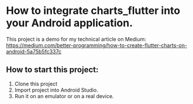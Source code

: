 # How to integrate charts_flutter into your Android application.

This project is a demo for my technical article on Medium: 
https://medium.com/better-programming/how-to-create-flutter-charts-on-android-5a75b5fc337c


## How to start this project:

1. Clone this project
2. Import project into Android Studio.
3. Run it on an emulator or on a real device.

